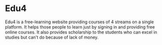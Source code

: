 # Edu4
Edu4 is a free-learning website providing courses of 4 streams on a single platform. It helps those people to learn just by signing in and providing free online courses. It also provides scholarship to the students who can excel in studies but can’t do because of lack of money.
